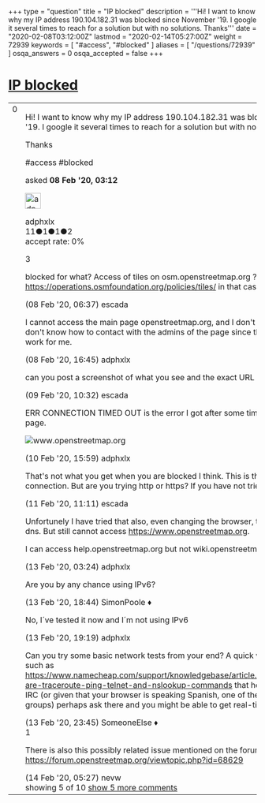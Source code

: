 +++
type = "question"
title = "IP blocked"
description = '''Hi! I want to know why my IP address 190.104.182.31 was blocked since November &#x27;19. I google it several times to reach for a solution but with no solutions. Thanks'''
date = "2020-02-08T03:12:00Z"
lastmod = "2020-02-14T05:27:00Z"
weight = 72939
keywords = [ "#access", "#blocked" ]
aliases = [ "/questions/72939" ]
osqa_answers = 0
osqa_accepted = false
+++

<div class="headNormal">

# [IP blocked](/questions/72939/ip-blocked)

</div>

<div id="main-body">

<div id="askform">

<table id="question-table" style="width:100%;">
<colgroup>
<col style="width: 50%" />
<col style="width: 50%" />
</colgroup>
<tbody>
<tr>
<td style="width: 30px; vertical-align: top"><div class="vote-buttons">
<span id="post-72939-upvote" class="ajax-command post-vote up" rel="nofollow" title="I like this post (click again to cancel)"> </span>
<div id="post-72939-score" class="post-score" title="current number of votes">
0
</div>
<span id="post-72939-downvote" class="ajax-command post-vote down" rel="nofollow" title="I dont like this post (click again to cancel)"> </span> <span id="favorite-mark" class="ajax-command favorite-mark" rel="nofollow" title="mark/unmark this question as favorite (click again to cancel)"> </span>
<div id="favorite-count" class="favorite-count">
&#10;</div>
</div></td>
<td><div id="item-right">
<div class="question-body">
<p>Hi! I want to know why my IP address 190.104.182.31 was blocked since November '19. I google it several times to reach for a solution but with no solutions.</p>
<p>Thanks</p>
</div>
<div id="question-tags" class="tags-container tags">
<span class="post-tag tag-link-#access" rel="tag" title="see questions tagged &#39;#access&#39;">#access</span> <span class="post-tag tag-link-#blocked" rel="tag" title="see questions tagged &#39;#blocked&#39;">#blocked</span>
</div>
<div id="question-controls" class="post-controls">
&#10;</div>
<div class="post-update-info-container">
<div class="post-update-info post-update-info-user">
<p>asked <strong>08 Feb '20, 03:12</strong></p>
<img src="https://secure.gravatar.com/avatar/6de85fd70c965aefcf256ca98fdb279e?s=32&amp;d=identicon&amp;r=g" class="gravatar" width="32" height="32" alt="adphxlx&#39;s gravatar image" />
<p><span>adphxlx</span><br />
<span class="score" title="11 reputation points">11</span><span title="1 badges"><span class="badge1">●</span><span class="badgecount">1</span></span><span title="1 badges"><span class="silver">●</span><span class="badgecount">1</span></span><span title="2 badges"><span class="bronze">●</span><span class="badgecount">2</span></span><br />
<span class="accept_rate" title="Rate of the user&#39;s accepted answers">accept rate:</span> <span title="adphxlx has no accepted answers">0%</span></p>
</div>
</div>
<div id="comments-container-72939" class="comments-container">
<span id="72940"></span>
<div id="comment-72940" class="comment">
<div id="post-72940-score" class="comment-score">
3
</div>
<div class="comment-text">
<p>blocked for what? Access of tiles on osm.openstreetmap.org ? see <a href="https://operations.osmfoundation.org/policies/tiles/">https://operations.osmfoundation.org/policies/tiles/</a> in that case</p>
</div>
<div id="comment-72940-info" class="comment-info">
<span class="comment-age">(08 Feb '20, 06:37)</span> <span class="comment-user userinfo">escada</span>
</div>
</div>
<span id="72949"></span>
<div id="comment-72949" class="comment">
<div id="post-72949-score" class="comment-score">
&#10;</div>
<div class="comment-text">
<p>I cannot access the main page openstreetmap.org, and I don't know why. Neither I don't know how to contact with the admins of the page since the IRC channel doesn't work for me.</p>
</div>
<div id="comment-72949-info" class="comment-info">
<span class="comment-age">(08 Feb '20, 16:45)</span> <span class="comment-user userinfo">adphxlx</span>
</div>
</div>
<span id="72960"></span>
<div id="comment-72960" class="comment">
<div id="post-72960-score" class="comment-score">
&#10;</div>
<div class="comment-text">
<p>can you post a screenshot of what you see and the exact URL ?</p>
</div>
<div id="comment-72960-info" class="comment-info">
<span class="comment-age">(09 Feb '20, 10:32)</span> <span class="comment-user userinfo">escada</span>
</div>
</div>
<span id="72988"></span>
<div id="comment-72988" class="comment">
<div id="post-72988-score" class="comment-score">
&#10;</div>
<div class="comment-text">
<p>ERR CONNECTION TIMED OUT is the error I got after some time trying to access the page.</p>
<p><img src="https://help.openstreetmap.org/upfiles/Captura.PNG" alt="www.openstreetmap.org" /></p>
</div>
<div id="comment-72988-info" class="comment-info">
<span class="comment-age">(10 Feb '20, 15:59)</span> <span class="comment-user userinfo">adphxlx</span>
</div>
</div>
<span id="73008"></span>
<div id="comment-73008" class="comment not_top_scorer">
<div id="post-73008-score" class="comment-score">
&#10;</div>
<div class="comment-text">
<p>That's not what you get when you are blocked I think. This is the result of a very slow connection. But are you trying http or https? If you have not tried https, please try that</p>
</div>
<div id="comment-73008-info" class="comment-info">
<span class="comment-age">(11 Feb '20, 11:11)</span> <span class="comment-user userinfo">escada</span>
</div>
</div>
<span id="73041"></span>
<div id="comment-73041" class="comment not_top_scorer">
<div id="post-73041-score" class="comment-score">
&#10;</div>
<div class="comment-text">
<p>Unfortunely I have tried that also, even changing the browser, the pc, with a different dns. But still cannot access <a href="https://www.openstreetmap.org">https://www.openstreetmap.org</a>.</p>
<p>I can access help.openstreetmap.org but not wiki.openstreetmap.org for example</p>
</div>
<div id="comment-73041-info" class="comment-info">
<span class="comment-age">(13 Feb '20, 03:24)</span> <span class="comment-user userinfo">adphxlx</span>
</div>
</div>
<span id="73049"></span>
<div id="comment-73049" class="comment not_top_scorer">
<div id="post-73049-score" class="comment-score">
&#10;</div>
<div class="comment-text">
<p>Are you by any chance using IPv6?</p>
</div>
<div id="comment-73049-info" class="comment-info">
<span class="comment-age">(13 Feb '20, 18:44)</span> <span class="comment-user userinfo">SimonPoole ♦</span>
</div>
</div>
<span id="73050"></span>
<div id="comment-73050" class="comment not_top_scorer">
<div id="post-73050-score" class="comment-score">
&#10;</div>
<div class="comment-text">
<p>No, I´ve tested it now and I´m not using IPv6</p>
</div>
<div id="comment-73050-info" class="comment-info">
<span class="comment-age">(13 Feb '20, 19:19)</span> <span class="comment-user userinfo">adphxlx</span>
</div>
</div>
<span id="73056"></span>
<div id="comment-73056" class="comment not_top_scorer">
<div id="post-73056-score" class="comment-score">
&#10;</div>
<div class="comment-text">
<p>Can you try some basic network tests from your end? A quick web search finds sites such as <a href="https://www.namecheap.com/support/knowledgebase/article.aspx/9667/2194/what-are-traceroute-ping-telnet-and-nslookup-commands">https://www.namecheap.com/support/knowledgebase/article.aspx/9667/2194/what-are-traceroute-ping-telnet-and-nslookup-commands</a> that help you. If you can get to IRC (or given that your browser is speaking Spanish, one of the Spanish Telegram groups) perhaps ask there and you might be able to get real-time help.</p>
</div>
<div id="comment-73056-info" class="comment-info">
<span class="comment-age">(13 Feb '20, 23:45)</span> <span class="comment-user userinfo">SomeoneElse ♦</span>
</div>
</div>
<span id="73064"></span>
<div id="comment-73064" class="comment">
<div id="post-73064-score" class="comment-score">
1
</div>
<div class="comment-text">
<p>There is also this possibly related issue mentioned on the forum site<br />
<a href="https://forum.openstreetmap.org/viewtopic.php?id=68629">https://forum.openstreetmap.org/viewtopic.php?id=68629</a></p>
</div>
<div id="comment-73064-info" class="comment-info">
<span class="comment-age">(14 Feb '20, 05:27)</span> <span class="comment-user userinfo">nevw</span>
</div>
</div>
</div>
<div id="comment-tools-72939" class="comment-tools">
<span class="comments-showing"> showing 5 of 10 </span> <a href="#" class="show-all-comments-link">show 5 more comments</a>
</div>
<div class="clear">
&#10;</div>
<div id="comment-72939-form-container" class="comment-form-container">
&#10;</div>
<div class="clear">
&#10;</div>
</div></td>
</tr>
</tbody>
</table>

</div>

</div>

